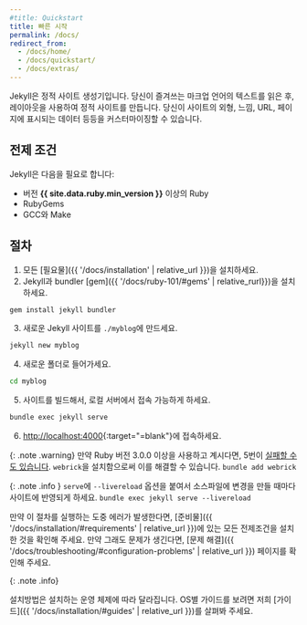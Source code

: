```yaml
---
#title: Quickstart
title: 빠른 시작
permalink: /docs/
redirect_from:
  - /docs/home/
  - /docs/quickstart/
  - /docs/extras/
---
```

<!-- Jekyll is a static site generator. It takes text written in your
favorite markup language and uses layouts to create a static website. You can
tweak the site's look and feel, URLs, the data displayed on the page, and more. -->
Jekyll은 정적 사이트 생성기입니다. 당신이 즐겨쓰는 마크업 언어의 텍스트를 읽은 후, 레이아웃을 사용하여 정적 사이트를 만듭니다. 당신이 사이트의 외형, 느낌, URL, 페이지에 표시되는 데이터 등등을 커스터마이징할 수 있습니다.

<!-- ## Prerequisites

Jekyll requires the following:

* Ruby version **{{ site.data.ruby.min_version }}** or higher
* RubyGems
* GCC and Make

See [Requirements]({{ '/docs/installation/#requirements' | relative_url }}) for guides and details. -->
## 전제 조건

Jekyll은 다음을 필요로 합니다:

* 버전 **{{ site.data.ruby.min_version }}** 이상의 Ruby
* RubyGems
* GCC와 Make

<!-- ## Instructions

1. Install all [prerequisites]({{ '/docs/installation/' | relative_url }}).
2. Install the jekyll and bundler [gems]({{ '/docs/ruby-101/#gems' | relative_url }}).
```sh
gem install jekyll bundler
```
3. Create a new Jekyll site at `./myblog`.
```sh
jekyll new myblog
```
4. Change into your new directory.
```sh
cd myblog
```
5. Build the site and make it available on a local server.
```sh
bundle exec jekyll serve
```
6. Browse to [http://localhost:4000](http://localhost:4000){:target="_blank"} -->
## 절차

1. 모든 [필요물]({{ '/docs/installation' | relative_url }})을 설치하세요.
2. Jekyll과 bundler [gem]({{ '/docs/ruby-101/#gems' | relative_rurl}})을 설치하세요.
```sh
gem install jekyll bundler
```
3. 새로운 Jekyll 사이트를 `./myblog`에 만드세요.
```sh
jekyll new myblog
```
4. 새로운 폴더로 들어가세요.
```sh
cd myblog
```
5. 사이트를 빌드해서, 로컬 서버에서 접속 가능하게 하세요.
```sh
bundle exec jekyll serve
```
6. [http://localhost:4000](http://localhost:4000){:target="=blank"}에 접속하세요.
<!-- {: .note .warning}
If you are using Ruby version 3.0.0 or higher, step 5 [may fail](https://github.com/github/pages-gem/issues/752). You may fix it by adding `webrick` to your dependencies: `bundle add webrick` -->
{: .note .warning}
만약 Ruby 버전 3.0.0 이상을 사용하고 계시다면, 5번이 [실패할 수도 있습니다](https://github.com/github/pages-gem/issues/752). `webrick`을 설치함으로써 이를 해결할 수 있습니다. `bundle add webrick`

<!-- {: .note .info}
Pass the `--livereload` option to `serve` to automatically refresh the page with each change you make to the source files: `bundle exec jekyll serve --livereload` -->
{: .note .info }
`serve`에 `--livereload` 옵션을 붙여서 소스파일에 변경을 만들 때마다 사이트에 반영되게 하세요. `bundle exec jekyll serve --livereload`


<!-- If you encounter any errors during this process, check that you have installed all the prerequisites in [Requirements]({{ '/docs/installation/#requirements' | relative_url }}). 
If you still have issues, see [Troubleshooting]({{ '/docs/troubleshooting/#configuration-problems' | relative_url }}). -->
만약 이 절차를 실행하는 도중 에러가 발생한다면, [준비물]({{ '/docs/installation/#requirements' | relative_url }})에 있는 모든 전제조건을 설치한 것을 확인해 주세요.
만약 그래도 문제가 생긴다면, [문제 해결]({{ '/docs/troubleshooting/#configuration-problems' | relative_url }}) 페이지를 확인해 주세요.

{: .note .info}
<!-- Installation varies based on your operating system. See our [guides]({{ '/docs/installation/#guides' | relative_url }}) for OS-specific instructions. -->
설치방법은 설치하는 운영 체제에 따라 달라집니다. OS별 가이드를 보려면 저희 [가이드]({{ '/docs/installation/#guides' | relative_url }})를 살펴봐 주세요.
